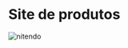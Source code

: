 # Site de produtos

![nitendo](https://github.com/user-attachments/assets/1cc1122b-d5a6-459a-abe6-f3c5de1a11f8)
